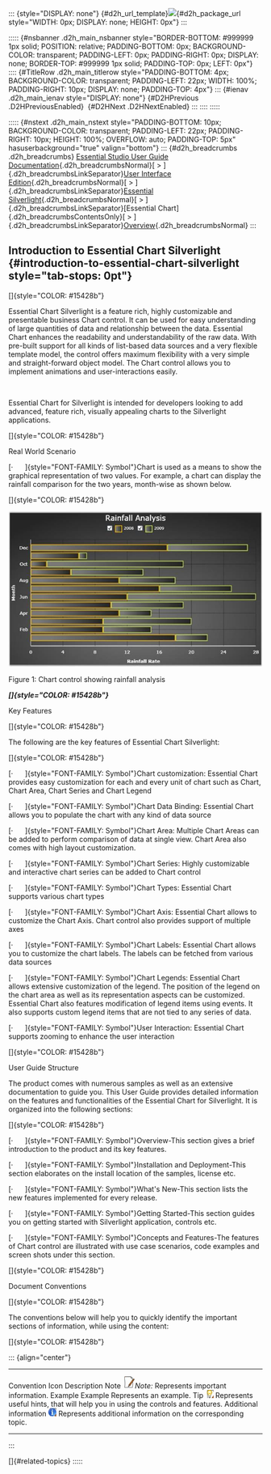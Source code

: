 ::: {style="DISPLAY: none"}
[](ms-xhelp:///?Id=d2h_url_template){#d2h_url_template}![](!package_url!){#d2h_package_url style="WIDTH: 0px; DISPLAY: none; HEIGHT: 0px"}
:::

::::: {#nsbanner .d2h_main_nsbanner style="BORDER-BOTTOM: #999999 1px solid; POSITION: relative; PADDING-BOTTOM: 0px; BACKGROUND-COLOR: transparent; PADDING-LEFT: 0px; PADDING-RIGHT: 0px; DISPLAY: none; BORDER-TOP: #999999 1px solid; PADDING-TOP: 0px; LEFT: 0px"}
:::: {#TitleRow .d2h_main_titlerow style="PADDING-BOTTOM: 4px; BACKGROUND-COLOR: transparent; PADDING-LEFT: 22px; WIDTH: 100%; PADDING-RIGHT: 10px; DISPLAY: none; PADDING-TOP: 4px"}
::: {#ienav .d2h_main_ienav style="DISPLAY: none"}
[](ms-xhelp:///?Id=c904ce63-54bd-4ca4-b693-b655fab218ad){#D2HPrevious .D2HPreviousEnabled}  [](ms-xhelp:///?Id=d51d0818-1eb1-4c43-9002-2e69383793b0){#D2HNext .D2HNextEnabled}
:::
::::
:::::

::::: {#nstext .d2h_main_nstext style="PADDING-BOTTOM: 10px; BACKGROUND-COLOR: transparent; PADDING-LEFT: 22px; PADDING-RIGHT: 10px; HEIGHT: 100%; OVERFLOW: auto; PADDING-TOP: 5px" hasuserbackground="true" valign="bottom"}
::: {#d2h_breadcrumbs .d2h_breadcrumbs}
[Essential Studio User Guide Documentation](ms-xhelp:///?Id=12457748-09e3-4d74-a240-8e049cedf030){.d2h_breadcrumbsNormal}[ \> ]{.d2h_breadcrumbsLinkSeparator}[User Interface Edition](ms-xhelp:///?Id=c29296b7-531c-413b-a0ec-488ca1f7f669){.d2h_breadcrumbsNormal}[ \> ]{.d2h_breadcrumbsLinkSeparator}[Essential Silverlight](ms-xhelp:///?Id=66221bd1-ba2e-43c2-94a7-618f50e01d24){.d2h_breadcrumbsNormal}[ \> ]{.d2h_breadcrumbsLinkSeparator}[Essential Chart]{.d2h_breadcrumbsContentsOnly}[ \> ]{.d2h_breadcrumbsLinkSeparator}[Overview](ms-xhelp:///?Id=c904ce63-54bd-4ca4-b693-b655fab218ad){.d2h_breadcrumbsNormal}
:::

## Introduction to Essential Chart Silverlight {#introduction-to-essential-chart-silverlight style="tab-stops: 0pt"}

[]{style="COLOR: #15428b"} 

Essential Chart Silverlight is a feature rich, highly customizable and presentable business Chart control. It can be used for easy understanding of large quantities of data and relationship between the data. Essential Chart enhances the readability and understandability of the raw data. With pre-built support for all kinds of list-based data sources and a very flexible template model, the control offers maximum flexibility with a very simple and straight-forward object model. The Chart control allows you to implement animations and user-interactions easily. 

 

Essential Chart for Silverlight is intended for developers looking to add advanced, feature rich, visually appealing charts to the Silverlight applications.

[]{style="COLOR: #15428b"} 

Real World Scenario

[·      ]{style="FONT-FAMILY: Symbol"}Chart is used as a means to show the graphical representation of two values. For example, a chart can display the rainfall comparison for the two years, month-wise as shown below.

[]{style="COLOR: #15428b"} 

![](ImagesExt/image59_0.jpg)

Figure 1: Chart control showing rainfall analysis

***[]{style="COLOR: #15428b"}*** 

Key Features

[]{style="COLOR: #15428b"} 

The following are the key features of Essential Chart Silverlight:

[]{style="COLOR: #15428b"} 

[·      ]{style="FONT-FAMILY: Symbol"}Chart customization: Essential Chart provides easy customization for each and every unit of chart such as Chart, Chart Area, Chart Series and Chart Legend

[·      ]{style="FONT-FAMILY: Symbol"}Chart Data Binding: Essential Chart allows you to populate the chart with any kind of data source

[·      ]{style="FONT-FAMILY: Symbol"}Chart Area: Multiple Chart Areas can be added to perform comparison of data at single view. Chart Area also comes with high layout customization.

[·      ]{style="FONT-FAMILY: Symbol"}Chart Series: Highly customizable and interactive chart series can be added to Chart control

[·      ]{style="FONT-FAMILY: Symbol"}Chart Types: Essential Chart supports various chart types

[·      ]{style="FONT-FAMILY: Symbol"}Chart Axis: Essential Chart allows to customize the Chart Axis. Chart control also provides support of multiple axes

[·      ]{style="FONT-FAMILY: Symbol"}Chart Labels: Essential Chart allows you to customize the chart labels. The labels can be fetched from various data sources

[·      ]{style="FONT-FAMILY: Symbol"}Chart Legends: Essential Chart allows extensive customization of the legend. The position of the legend on the chart area as well as its representation aspects can be customized. Essential Chart also features modification of legend items using events. It also supports custom legend items that are not tied to any series of data.

[·      ]{style="FONT-FAMILY: Symbol"}User Interaction: Essential Chart supports zooming to enhance the user interaction

[]{style="COLOR: #15428b"} 

User Guide Structure

The product comes with numerous samples as well as an extensive documentation to guide you. This User Guide provides detailed information on the features and functionalities of the Essential Chart for Silverlight. It is organized into the following sections:

[]{style="COLOR: #15428b"} 

[·      ]{style="FONT-FAMILY: Symbol"}Overview-This section gives a brief introduction to the product and its key features.

[·      ]{style="FONT-FAMILY: Symbol"}Installation and Deployment-This section elaborates on the install location of the samples, license etc.

[·      ]{style="FONT-FAMILY: Symbol"}What\'s New-This section lists the new features implemented for every release.

[·      ]{style="FONT-FAMILY: Symbol"}Getting Started-This section guides you on getting started with Silverlight application, controls etc.

[·      ]{style="FONT-FAMILY: Symbol"}Concepts and Features-The features of Chart control are illustrated with use case scenarios, code examples and screen shots under this section.

[]{style="COLOR: #15428b"} 

Document Conventions

[]{style="COLOR: #15428b"} 

The conventions below will help you to quickly identify the important sections of information, while using the content:

[]{style="COLOR: #15428b"} 

::: {align="center"}
  ------------------------ ------------------------------------- ---------------------------------------------------------------------------------
  Convention               Icon                                  Description
  Note                     ![](ImagesExt/image59_1.jpg)*Note:*   Represents important information.
  Example                  Example                               Represents an example.
  Tip                      ![](ImagesExt/image59_2.jpg)          Represents useful hints, that will help you in using the controls and features.
  Additional information   ![](ImagesExt/image59_3.jpg)          Represents additional information on the corresponding topic.
  ------------------------ ------------------------------------- ---------------------------------------------------------------------------------
:::

[]{#related-topics}
:::::
